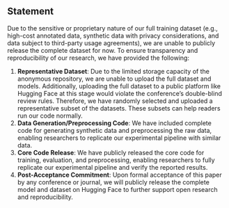 ## Statement

Due to the sensitive or proprietary nature of our full training dataset (e.g., high-cost annotated data, synthetic data with privacy considerations, and data subject to third-party usage agreements), we are unable to publicly release the complete dataset for now. To ensure transparency and reproducibility of our research, we have provided the following:

1. **Representative Dataset**: Due to the limited storage capacity of the anonymous repository, we are unable to upload the full dataset and models. Additionally, uploading the full dataset to a public platform like Hugging Face at this stage would violate the conference’s double-blind review rules. Therefore, we have randomly selected and uploaded a representative subset of the datasets. These subsets can help readers run our code normally. 
5. **Data Generation/Preprocessing Code**: We have included complete code for generating synthetic data and preprocessing the raw data, enabling researchers to replicate our experimental pipeline with similar data.
6. **Core Code Release**: We have publicly released the core code for training, evaluation, and preprocessing, enabling researchers to fully replicate our experimental pipeline and verify the reported results.
7. **Post-Acceptance Commitment**: Upon formal acceptance of this paper by any conference or journal, we will publicly release the complete model and dataset on Hugging Face to further support open research and reproducibility.
